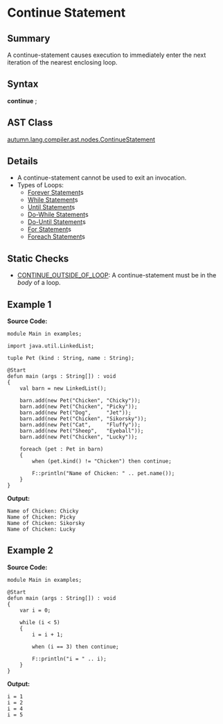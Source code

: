 # Continue Statement

## Summary

A continue-statement causes execution to immediately enter the next iteration of the nearest enclosing loop.

## Syntax

<div class="syntax">
<b>continue</b> ;<br>
</div>

## AST Class

[autumn.lang.compiler.ast.nodes.ContinueStatement](https://www.mackenziehigh.com/autumn/javadoc/autumn/lang/compiler/ast/nodes/ContinueStatement.html)

## Details

+ A continue-statement cannot be used to exit an invocation.
+ Types of Loops:
  + <a href="Forever_Statement.md">Forever Statement</a>s
  + <a href="While_Statement.md">While Statement</a>s
  + <a href="Until_Statement.md">Until Statement</a>s
  + <a href="Do_While_Statement.md">Do-While Statement</a>s
  + <a href="Do_Until_Statement.md">Do-Until Statement</a>s
  + <a href="For_Statement.md">For Statement</a>s
  + <a href="Foreach_Statement.md">Foreach Statement</a>s

## Static Checks

+ [CONTINUE_OUTSIDE_OF_LOOP](https://www.mackenziehigh.com/autumn/javadoc/autumn/lang/compiler/errors/ErrorCode.html#CONTINUE_OUTSIDE_OF_LOOP): A continue-statement must be in the <i>body</i> of a loop.

## Example 1

**Source Code:**

```plain
module Main in examples;

import java.util.LinkedList;

tuple Pet (kind : String, name : String);

@Start
defun main (args : String[]) : void
{
    val barn = new LinkedList();

    barn.add(new Pet("Chicken", "Chicky")); 
    barn.add(new Pet("Chicken", "Picky"));
    barn.add(new Pet("Dog",     "Jet"));
    barn.add(new Pet("Chicken", "Sikorsky"));
    barn.add(new Pet("Cat",     "Fluffy"));
    barn.add(new Pet("Sheep",   "Eyeball"));
    barn.add(new Pet("Chicken", "Lucky"));

    foreach (pet : Pet in barn)
    {
        when (pet.kind() != "Chicken") then continue;

        F::println("Name of Chicken: " .. pet.name());
    }
}
```

**Output:**

```plain
Name of Chicken: Chicky
Name of Chicken: Picky
Name of Chicken: Sikorsky
Name of Chicken: Lucky
```

## Example 2

**Source Code:**

```plain
module Main in examples;

@Start
defun main (args : String[]) : void
{
    var i = 0;

    while (i < 5)
    {
        i = i + 1;

        when (i == 3) then continue;

        F::println("i = " .. i);
    }
}
```

**Output:**

```plain
i = 1
i = 2
i = 4
i = 5
```

